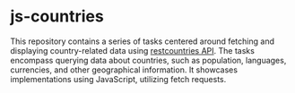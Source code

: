 # js-countries

This repository contains a series of tasks centered around fetching and displaying country-related data using [restcountries API](https://restcountries.com/v3.1). The tasks encompass querying data about countries, such as population, languages, currencies, and other geographical information. It showcases implementations using JavaScript, utilizing fetch requests.
